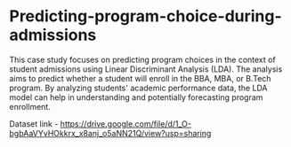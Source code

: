 # Predicting-program-choice-during-admissions

This case study focuses on predicting program choices in the context of student admissions using Linear Discriminant Analysis (LDA). The analysis aims to predict whether a student will enroll in the BBA, MBA, or B.Tech program. By analyzing students' academic performance data, the LDA model can help in understanding and potentially forecasting program enrollment.   

Dataset link - https://drive.google.com/file/d/1_O-bgbAaVYvHOkkrx_x8anj_o5aNN21Q/view?usp=sharing
